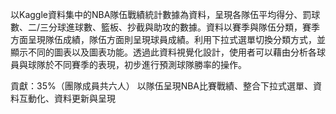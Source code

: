 以Kaggle資料集中的NBA隊伍戰績統計數據為資料，呈現各隊伍平均得分、罰球數、二/三分球進球數、籃板、抄截與助攻的數據。資料以賽季與隊伍分類，賽季方面呈現隊伍成績，隊伍方面則呈現球員成績。利用下拉式選單切換分類方式，並顯示不同的圖表以及圖表功能。透過此資料視覺化設計，使用者可以藉由分析各球員與球隊於不同賽季的表現，初步進行預測球隊勝率的操作。

貢獻：35%（團隊成員共六人）
以隊伍呈現NBA比賽戰績、整合下拉式選單、資料互動化、資料更新與呈現
